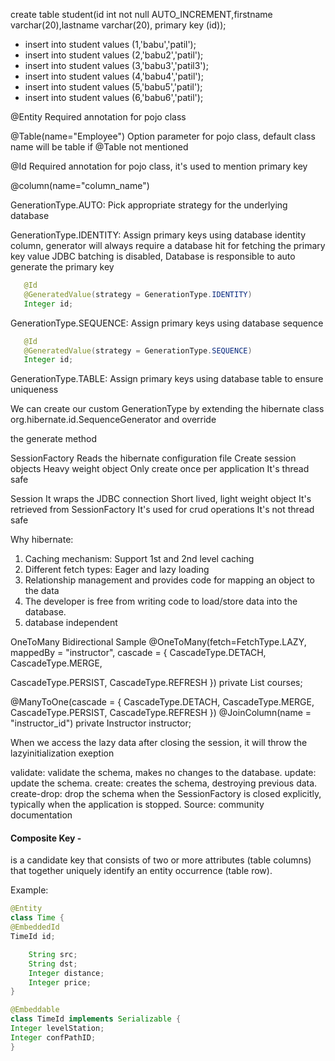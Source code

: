 create table student(id int not null AUTO_INCREMENT,firstname varchar(20),lastname varchar(20), primary key (id));


- insert into student values (1,'babu','patil');
- insert into student values (2,'babu2','patil');
- insert into student values (3,'babu3','patil3');
- insert into student values (4,'babu4','patil');
- insert into student values (5,'babu5','patil');
- insert into student values (6,'babu6','patil');

@Entity 
Required annotation for pojo class

@Table(name="Employee")
Option parameter for pojo class, default class name will be table if @Table not mentioned

@Id
Required annotation for pojo class, it's used to mention primary key

@column(name="column_name")

GenerationType.AUTO: Pick appropriate strategy for the underlying database

GenerationType.IDENTITY: Assign primary keys using database identity column, generator will always require a database hit for fetching the primary key value
JDBC batching is disabled, Database is responsible to auto generate the primary key
    
```java
   @Id
   @GeneratedValue(strategy = GenerationType.IDENTITY)
   Integer id;
 ```

GenerationType.SEQUENCE: Assign primary keys using database sequence
```java
   @Id
   @GeneratedValue(strategy = GenerationType.SEQUENCE)
   Integer id;
 ```

GenerationType.TABLE: Assign primary keys using database table to ensure uniqueness

We can create our custom GenerationType by extending the hibernate class org.hibernate.id.SequenceGenerator and override 

the generate method


SessionFactory
Reads the hibernate configuration file
Create session objects
Heavy weight object
Only create once per application
It's thread safe

Session
It wraps the JDBC connection
Short lived, light weight object
It's retrieved from SessionFactory
It's used for crud operations
It's not thread safe

Why hibernate:
1) Caching mechanism: Support 1st and 2nd level caching
2) Different fetch types: Eager and lazy loading
3) Relationship management and provides code for mapping an object to the data
4) The developer is free from writing code to load/store data into the database.
5) database independent


OneToMany Bidirectional Sample
@OneToMany(fetch=FetchType.LAZY, mappedBy = "instructor", cascade = { CascadeType.DETACH, CascadeType.MERGE, 

CascadeType.PERSIST,
			CascadeType.REFRESH })
	private List<Course> courses;

@ManyToOne(cascade = { CascadeType.DETACH, CascadeType.MERGE, CascadeType.PERSIST, CascadeType.REFRESH })
	@JoinColumn(name = "instructor_id")
	private Instructor instructor;

When we access the lazy data after closing the session, it will throw the lazyinitialization exeption

validate: validate the schema, makes no changes to the database.
update: update the schema.
create: creates the schema, destroying previous data.
create-drop: drop the schema when the SessionFactory is closed explicitly, typically when the application is stopped.
Source: community documentation

#### Composite Key -
is a candidate key that consists of two or more attributes (table columns) that together uniquely identify an entity occurrence (table row).

Example:
```java
@Entity
class Time {
@EmbeddedId
TimeId id;

    String src;
    String dst;
    Integer distance;
    Integer price;
}

@Embeddable
class TimeId implements Serializable {
Integer levelStation;
Integer confPathID;
}
```